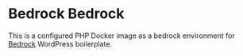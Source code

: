 # Bedrock Bedrock

This is a configured PHP Docker image as a bedrock environment for
[Bedrock](https://roots.io/bedrock/) WordPress boilerplate.
